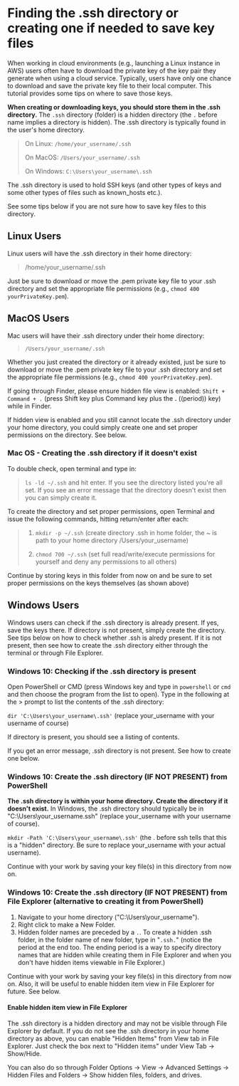 # Finding the .ssh directory or creating one if needed to save key files

When working in cloud environments (e.g., launching a Linux instance in AWS) users often have to download the private key of the key pair they generate when using a cloud service. Typically, users have only one chance to download and save the private key file to their local computer. This tutorial provides some tips on where to save those keys.

**When creating or downloading keys, you should store them in the .ssh directory.** The ``.ssh`` directory (folder) is a hidden directory (the ``.`` before name implies a directory is hidden). The .ssh directory is typically found in the user's home directory.

>
> On Linux: ``/home/your_username/.ssh``
>
> On MacOS: ``/Users/your_username/.ssh``
>
> On Windows: ``C:\Users\your_username\.ssh``
>

The .ssh directory is used to hold SSH keys (and other types of keys and some other types of files such as known_hosts etc.).

See some tips below if you are not sure how to save key files to this directory.

## Linux Users

Linux users will have the .ssh directory in their home directory:

> /home/your_username/.ssh

Just be sure to download or move the .pem private key file to your .ssh directory and set the appropriate file permissions (e.g., `chmod 400 yourPrivateKey.pem`).

## MacOS Users

Mac users will have their .ssh directory under their home directory:

> ``/Users/your_username/.ssh``

Whether you just created the directory or it already existed, just be sure to download or move the .pem private key file to your .ssh directory and set the appropriate file permissions (e.g., `chmod 400 yourPrivateKey.pem`).

If going through Finder, please ensure hidden file view is enabled: ``Shift + Command + .`` (press Shift key plus Command key plus the **.**  ((period)) key) while in Finder.

If hidden view is enabled and you still cannot locate the .ssh directory under your home directory, you could simply create one and set proper permissions on the directory. See below.

### Mac OS - Creating the .ssh directory if it doesn't exist

To double check, open terminal and type in:

> ``ls -ld ~/.ssh`` and hit enter. If you see the directory listed you're all set. If you see an error message that the directory doesn't exist then you can simply create it. 

To create the directory and set proper permissions, open Terminal and issue the following commands, hitting return/enter after each:
>
>1. ``mkdir -p ~/.ssh`` (create directory .ssh in home folder, the ~ is path to your home directory /Users/your_username)
>
>2. ``chmod 700 ~/.ssh`` (set full read/write/execute permissions for yourself and deny any permissions to all others)
>

Continue by storing keys in this folder from now on and be sure to set proper permissions on the keys themselves (as shown above)

## Windows Users

Windows users can check if the .ssh directory is already present. If yes, save the keys there. If directory is not present, simply create the directory. See tips below on how to check whether .ssh is alredy present. If it is not present, then see how to create the .ssh directory either through the terminal or through File Explorer.

### Windows 10: Checking if the .ssh directory is present

Open PowerShell or CMD (press Windows key and type in ``powershell`` or ``cmd`` and then choose the program from the list to open). Type in the following at the > prompt to list the contents of the .ssh directory:

``dir 'C:\Users\your_username\.ssh'`` (replace your_username with your username of course)

If directory is present, you should see a listing of contents.

If you get an error message, .ssh directory is not present. See how to create one below.

### Windows 10: Create the .ssh directory (IF NOT PRESENT) from PowerShell

**The .ssh directory is within your home directory. Create the directory if it doesn't exist.** In Windows, the .ssh directory should typically be in "C:\Users\your_username\.ssh" (replace your_username with your username of course).

``mkdir -Path 'C:\Users\your_username\.ssh'`` (the . before ssh tells that this is a "hidden" directory. Be sure to replace your_username with your actual username).

Continue with your work by saving your key file(s) in this directory from now on.

### Windows 10: Create the .ssh directory (IF NOT PRESENT) from File Explorer (alternative to creating it from PowerShell)

1. Navigate to your home directory ("C:\Users\your_username\").
2. Right click to make a New Folder.
3. Hidden folder names are preceded by a ``.``. To create a hidden .ssh folder, in the folder name of new folder, type in "``.ssh.``" (notice the period at the end too. The ending period is a way to specify directory names that are hidden while creating them in File Explorer and when you don't have hidden items viewable in File Explorer.)

Continue with your work by saving your key file(s) in this directory from now on. Also, it will be useful to enable hidden item view in File Explorer for future. See below.

#### Enable hidden item view in File Explorer

The .ssh directory is a hidden directory and may not be visible through File Explorer by default. If you do not see the .ssh directory in your home directory as above, you can enable "Hidden Items" from View tab in File Explorer. Just check the box next to "Hidden items" under View Tab -> Show/Hide.

You can also do so through Folder Options -> View -> Advanced Settings -> Hidden Files and Folders -> Show hidden files, folders, and drives.
